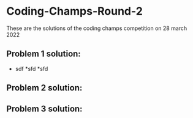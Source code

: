 # Coding-Champs-Round-2
These are the solutions of the coding champs competition on 28 march 2022

## Problem 1 solution:
  * sdf
  *sfd
  *sfd
## Problem 2 solution:
## Problem 3 solution:
